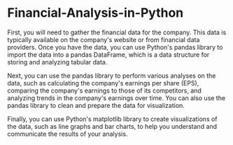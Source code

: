 # Financial-Analysis-in-Python
First, you will need to gather the financial data for the company. This data is typically available on the company's website or from financial data providers. Once you have the data, you can use Python's pandas library to import the data into a pandas DataFrame, which is a data structure for storing and analyzing tabular data.

Next, you can use the pandas library to perform various analyses on the data, such as calculating the company's earnings per share (EPS), comparing the company's earnings to those of its competitors, and analyzing trends in the company's earnings over time. You can also use the pandas library to clean and prepare the data for visualization.

Finally, you can use Python's matplotlib library to create visualizations of the data, such as line graphs and bar charts, to help you understand and communicate the results of your analysis.
